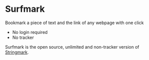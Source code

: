# Surfmark
Bookmark a piece of text and the link of any webpage with one click

* No login required
* No tracker

Surfmark is the open source, unlimited and non-tracker version of [Stringmark](https://chrome.google.com/webstore/detail/stringmark-highlight-for/eihjeapbmmihijddoaphdcmgpfejaecd).
